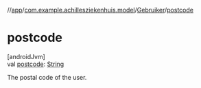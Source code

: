 //[app](../../../index.md)/[com.example.achillesziekenhuis.model](../index.md)/[Gebruiker](index.md)/[postcode](postcode.md)

# postcode

[androidJvm]\
val [postcode](postcode.md): [String](https://kotlinlang.org/api/latest/jvm/stdlib/kotlin/-string/index.html)

The postal code of the user.
